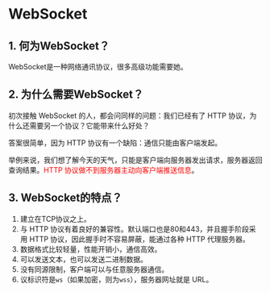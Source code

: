 # WebSocket

## 1. 何为WebSocket？

WebSocket是一种网络通讯协议，很多高级功能需要她。

## 2. 为什么需要WebSocket？

初次接触 WebSocket 的人，都会问同样的问题：我们已经有了 HTTP 协议，为什么还需要另一个协议？它能带来什么好处？

答案很简单，因为 HTTP 协议有一个缺陷：通信只能由客户端发起。

举例来说，我们想了解今天的天气，只能是客户端向服务器发出请求，服务器返回查询结果。<font color="red">HTTP 协议做不到服务器主动向客户端推送信息</font>。

## 3. WebSocket的特点？

1. 建立在TCP协议之上。
2. 与 HTTP 协议有着良好的兼容性。默认端口也是80和443，并且握手阶段采用 HTTP 协议，因此握手时不容易屏蔽，能通过各种 HTTP 代理服务器。
3. 数据格式比较轻量，性能开销小，通信高效。
4. 可以发送文本，也可以发送二进制数据。
5. 没有同源限制，客户端可以与任意服务器通信。
6. 议标识符是`ws`（如果加密，则为`wss`），服务器网址就是 URL。



